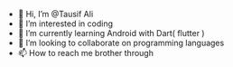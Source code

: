 - 👋 Hi, I’m @Tausif Ali
- 👀 I’m interested in coding
- 🌱 I’m currently learning Android with Dart( flutter )
- 💞️ I’m looking to collaborate on programming languages
- 📫 How to reach me brother through

<!---
Tausif702/Tausif702 is a ✨ special ✨ repository because its `README.md` (this file) appears on your GitHub profile.
You can click the Preview link to take a look at your changes.
--->
